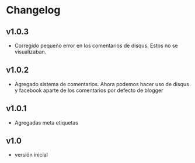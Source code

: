 # Changelog

## v1.0.3

- Corregido pequeño error en los comentarios de disqus. Estos no se visualizaban.

## v1.0.2

- Agregado sistema de comentarios. Ahora podemos hacer uso de disqus y facebook aparte de los comentarios por defecto de blogger

## v1.0.1

- Agregadas meta etiquetas

## v1.0

- versión inicial